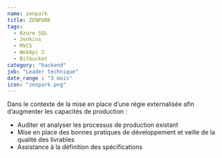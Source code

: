 ```yaml
---
name: zenpark
title: ZENPARK
tags:
  - Azure SQL
  - Jenkins
  - MVC5
  - WebApi 2
  - Bitbucket
category: "backend"
job: "Leader technique"
date_range : "3 mois"
icon: "zenpark.png"
---
```


Dans le contexte de la mise en place d’une régie externalisée afin d’augmenter les capacités de production : 

-	Auditer et analyser les processus de production existant
-	Mise en place des bonnes pratiques de développement et veille de la qualité des livrables
-	Assistance à la définition des spécifications

